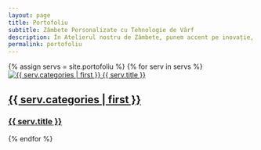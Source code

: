 ```yaml
---
layout: page
title: Portofoliu 
subtitle: Zâmbete Personalizate cu Tehnologie de Vârf
description: În Atelierul nostru de Zâmbete, punem accent pe inovație, dar și pe tradiția profesionalismului, fiind dedicați să transformăm fiecare zâmbet într-o capodoperă. Aici, fiecare lucrare devine o expresie a pasiunii noastre pentru perfecțiune și a dorinței de a oferi pacienților zâmbete sănătoase și de durată.	
permalink: portofoliu
---
```




<div class="container">
  <div class="row folio-list">
    {% assign servs = site.portofoliu %} 
    {% for serv in servs %}
    <div class="col-1-of-3 text-center">
      <a href="{{ serv.url }}.html">
        <img src="{{ serv.img }}" class="center rounded-corners" alt="{{ serv.categories | first }} {{ serv.title }}">
        <h2>{{ serv.categories | first }}</h2>
        <h3>{{ serv.title }}</h3>
      </a>
    </div>
    {% endfor %}
  </div>

</div>


